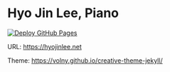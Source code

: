# Hyo Jin Lee, Piano

[![Deploy GitHub Pages](https://github.com/syoh/hjlee/actions/workflows/jekyll-gh-pages.yml/badge.svg)](https://github.com/syoh/hjlee/actions/workflows/jekyll-gh-pages.yml)

URL: https://hyojinlee.net

Theme: https://volny.github.io/creative-theme-jekyll/
